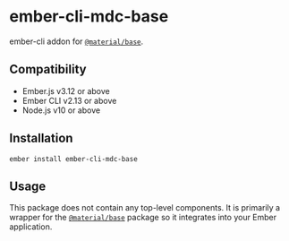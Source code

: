 ember-cli-mdc-base
======================

ember-cli addon for [`@material/base`](https://github.com/material-components/material-components-web/tree/master/packages/mdc-base).


Compatibility
------------------------------------------------------------------------------

* Ember.js v3.12 or above
* Ember CLI v2.13 or above
* Node.js v10 or above


Installation
------------

    ember install ember-cli-mdc-base

Usage
------

This package does not contain any top-level components. It is primarily a wrapper
for the [`@material/base`](https://github.com/material-components/material-components-web/tree/master/packages/mdc-base)
package so it integrates into your Ember application.
